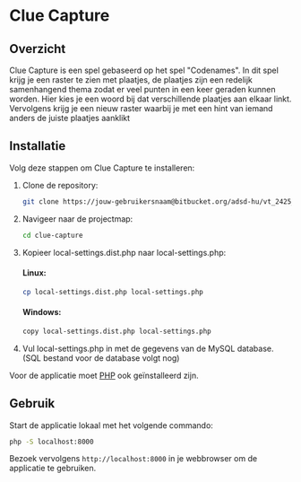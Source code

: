 # Clue Capture

## Overzicht

Clue Capture is een spel gebaseerd op het spel "Codenames". In dit spel krijg je een raster te zien met plaatjes, de plaatjes zijn een redelijk samenhangend thema zodat er veel punten in een keer geraden kunnen worden. Hier kies je een woord bij dat verschillende plaatjes aan elkaar linkt. Vervolgens krijg je een nieuw raster waarbij je met een hint van iemand anders de juiste plaatjes aanklikt

## Installatie

Volg deze stappen om Clue Capture te installeren:

1. Clone de repository:
    ```bash
    git clone https://jouw-gebruikersnaam@bitbucket.org/adsd-hu/vt_2425_pb_lt4_cc01.git
    ```

2. Navigeer naar de projectmap:
    ```bash
    cd clue-capture
    ```

3. Kopieer local-settings.dist.php naar local-settings.php:

    #### Linux:
    ```bash
    cp local-settings.dist.php local-settings.php
    ```

    #### Windows:
    ```bash
    copy local-settings.dist.php local-settings.php
    ```

4. Vul local-settings.php in met de gegevens van de MySQL database. (SQL bestand voor de database volgt nog)

Voor de applicatie moet [PHP](https://www.php.net/downloads.php) ook geïnstalleerd zijn.

## Gebruik

Start de applicatie lokaal met het volgende commando:
```bash
php -S localhost:8000
```

Bezoek vervolgens `http://localhost:8000` in je webbrowser om de applicatie te gebruiken.